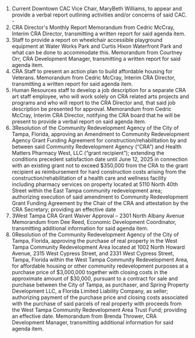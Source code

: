 1. Current Downtown CAC Vice Chair, MaryBeth Williams, to appear and provide a verbal report outlining activities and/or concerns of said CAC. -
2. CRA Director's Monthly Report Memorandum from Cedric McCray, Interim CRA Director, transmitting a written report for said agenda item.
3. Staff to provide a report on wheelchair accessible playground equipment at Water Works Park and Curtis Hixon Waterfront Park and what can be done to accommodate this.  Memorandum from Courtney Orr, CRA Development Manager, transmitting a written report for said agenda item.
4. CRA Staff to present an action plan to build affordable housing for Veterans.  Memorandum from Cedric McCray, Interim CRA Director, transmitting a written report for said agenda item.
5. Human Resources staff to develop a job description for a separate CRA art staff employee, who will work solely on CRA related arts projects and programs and who will report to the CRA Director and, that said job description be presented for approval.  Memorandum from Cedric McCray, Interim CRA Director, notifying the CRA board that he will be present to provide a verbal report on said agenda item.
6. 3Resolution of the Community Redevelopment Agency of the City of Tampa, Florida, approving an Amendment to Community Redevelopment Agency Grant Funding Agreement for construction/rehabilitation by and between said Community Redevelopment Agency (“CRA”) and Health Matters Pharmacy West, LLC (“grant recipient”); extending the conditions precedent satisfaction date until June 12, 2025 in connection with an existing grant not to exceed $350,000 from the CRA to the grant recipient as reimbursement for hard construction costs arising from the construction/rehabilitation of a health care and wellness facility including pharmacy services on property located at 5110 North 40th Street within the East Tampa community redevelopment area; authorizing execution of said amendment to Community Redevelopment Grant Funding Agreement by the Chair of the CRA and attestation by the CRA Secretary; providing an effective date
7. 3West Tampa CRA Grant Waiver Approval – 2301 North Albany Avenue Memorandum from Dee Reed, Economic Development Coordinator, transmitting additional information for said agenda item.
8. 0Resolution of the Community Redevelopment Agency of the City of Tampa, Florida, approving the purchase of real property in the West Tampa Community Redevelopment Area located at 1002 North Howard Avenue, 2315 West Cypress Street, and 2331 West Cypress Street, Tampa, Florida within the West Tampa Community Redevelopment Area, for affordable housing or other community redevelopment purposes at a purchase price of $3,000,000 together with closing costs in the approximate amount of $30,000, pursuant to a contract for sale and purchase between the City of Tampa, as purchaser, and Spring Property Development LLC, a Florida Limited Liability Company, as seller; authorizing payment of the purchase price and closing costs associated with the purchase of said parcels of real property with proceeds from the West Tampa Community Redevelopment Area Trust Fund; providing an effective date. Memorandum from Brenda Thrower, CRA Development Manager, transmitting additional information for said agenda item.